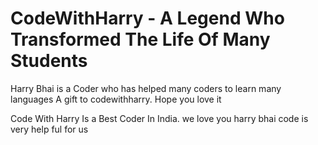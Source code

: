 # CodeWithHarry - A Legend Who Transformed The Life Of Many Students
Harry Bhai is a Coder who has helped many coders to learn many languages
A gift to codewithharry. Hope you love it


Code With Harry Is a Best Coder In India.
we love you harry bhai code is very help ful for us
